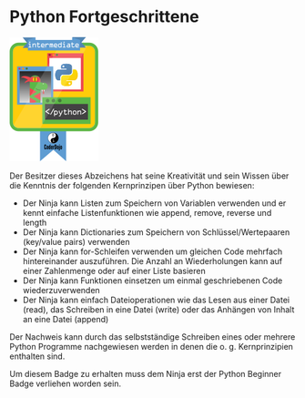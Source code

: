 # Python Fortgeschrittene

![Fortgeschrittenen Badge](../assets/Python_intermediate_badge.png)

Der Besitzer dieses Abzeichens hat seine Kreativität und sein Wissen über die Kenntnis der folgenden Kernprinzipen über Python bewiesen:

* Der Ninja kann Listen zum Speichern von Variablen verwenden und er kennt einfache Listenfunktionen wie append, remove, reverse und length
* Der Ninja kann Dictionaries zum Speichern von Schlüssel/Wertepaaren (key/value pairs) verwenden
* Der Ninja kann for-Schleifen verwenden um gleichen Code mehrfach hintereinander auszuführen. Die Anzahl an Wiederholungen kann auf einer Zahlenmenge oder auf einer Liste basieren
* Der Ninja kann Funktionen einsetzen um einmal geschriebenen Code wiederzuverwenden
* Der Ninja kann einfach Dateioperationen wie das Lesen aus einer Datei (read), das Schreiben in eine Datei (write) oder das Anhängen von Inhalt an eine Datei (append)

Der Nachweis kann durch das selbstständige Schreiben eines oder mehrere Python Programme nachgewiesen werden in denen die o. g. Kernprinzipien enthalten sind.

Um diesem Badge zu erhalten muss dem Ninja erst der Python Beginner Badge verliehen worden sein.




